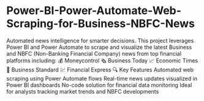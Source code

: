 # Power-BI-Power-Automate-Web-Scraping-for-Business-NBFC-News
Automated news intelligence for smarter decisions.  This project leverages Power BI and Power Automate to scrape and visualize the latest Business and NBFC (Non-Banking Financial Company) news from top financial platforms including:  💰 Moneycontrol 🗞️ Business Today 📈 Economic Times 🧾 Business Standard 💹 Financial Express
🔍 Key Features
Automated web scraping using Power Automate flows
Real-time news updates visualized in Power BI dashboards
No-code solution for financial data monitoring
Ideal for analysts tracking market trends and NBFC developments
